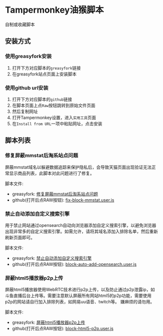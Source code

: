 # Tampermonkey油猴脚本

自制或收藏脚本

## 安装方式

### 使用greasyfork安装

1. 打开下方对应脚本的`greasyfork`链接
2. 在greasyfork站点页面上安装脚本

### 使用github url安装

1. 打开下方对应脚本的`github`链接
2. 在脚本页面上点`Raw`按钮跳转到原始文件页面
3. 然后复制网址
4. 打开Tampermonkey设置，进入`实用工具`页面
5. 在`Install from URL`一项中粘贴网址，点击安装

## 脚本列表

### 修复屏蔽mmstat后淘系站点问题

屏蔽mmstat域名以躲避数据追踪来保护隐私后，会导致天猫页面出现验证无法正常显示商品列表，此脚本对此问题进行了修复。

脚本文件:

- greasyfork: [修复屏蔽mmstat后淘系站点问题](https://greasyfork.org/zh-CN/scripts/417225-%E4%BF%AE%E5%A4%8D%E5%B1%8F%E8%94%BDmmstat%E5%90%8E%E6%B7%98%E7%B3%BB%E7%AB%99%E7%82%B9%E9%97%AE%E9%A2%98)
- github(打开后点RAW按钮): [fix-block-mmstat.user.js](./fix-block-mmstat.user.js)


### 禁止自动添加自定义搜索引擎

用于禁止网站通过opensearch自动向浏览器添加自定义搜索引擎，以避免浏览器出现非常多的自定义搜索引擎。如需允许，请将其域名添加入排除名单，然后重新刷新页面即可。

脚本文件:

- greasyfork: [禁止自动添加自定义搜索引擎](https://greasyfork.org/zh-CN/scripts/417217-%E7%A6%81%E6%AD%A2%E8%87%AA%E5%8A%A8%E6%B7%BB%E5%8A%A0%E8%87%AA%E5%AE%9A%E4%B9%89%E6%90%9C%E7%B4%A2%E5%BC%95%E6%93%8E)
- github(打开后点RAW按钮): [block-auto-add-opensearch.user.js](./block-auto-add-opensearch.user.js)

### 屏蔽html5播放器p2p上传

屏蔽html5播放器使用WebRTC技术进行p2p上传，以及防止通过p2p泄露ip，如斗鱼直播后台上传等。需要注意默认屏蔽所有网站html5的p2p功能，需要使用p2p的网站请自行加入排除列表，如网易uu语音、twitch等。
嫌麻烦的请勿用。

脚本文件:

- greasyfork: [屏蔽html5播放器p2p上传](https://greasyfork.org/zh-CN/scripts/417216-%E5%B1%8F%E8%94%BDhtml5%E6%92%AD%E6%94%BE%E5%99%A8p2p%E4%B8%8A%E4%BC%A0)
- github(打开后点RAW按钮): [block-html5-p2p.user.js](./block-html5-p2p.user.js)

